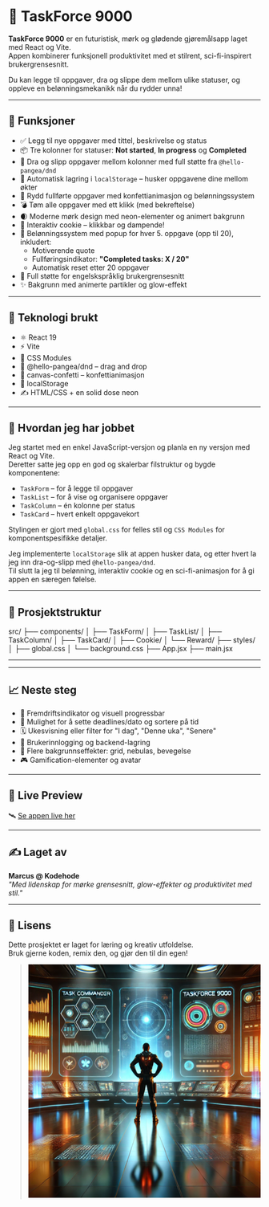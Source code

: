 # 🚀 TaskForce 9000

**TaskForce 9000** er en futuristisk, mørk og glødende gjøremålsapp laget med React og Vite.  
Appen kombinerer funksjonell produktivitet med et stilrent, sci-fi-inspirert brukergrensesnitt.

Du kan legge til oppgaver, dra og slippe dem mellom ulike statuser, og oppleve en belønningsmekanikk når du rydder unna!

---

## 🔧 Funksjoner

- ✅ Legg til nye oppgaver med tittel, beskrivelse og status
- 📦 Tre kolonner for statuser: **Not started**, **In progress** og **Completed**
- 🎯 Dra og slipp oppgaver mellom kolonner med full støtte fra `@hello-pangea/dnd`
- 💾 Automatisk lagring i `localStorage` – husker oppgavene dine mellom økter
- 🎉 Rydd fullførte oppgaver med konfettianimasjon og belønningssystem
- 💣 Tøm alle oppgaver med ett klikk (med bekreftelse)
- 🌒 Moderne mørk design med neon-elementer og animert bakgrunn
- 🍪 Interaktiv cookie – klikkbar og dampende!
- 🌟 Belønningssystem med popup for hver 5. oppgave (opp til 20), inkludert:
  - Motiverende quote
  - Fullføringsindikator: **"Completed tasks: X / 20"**
  - Automatisk reset etter 20 oppgaver
- 🧠 Full støtte for engelskspråklig brukergrensesnitt
- ✨ Bakgrunn med animerte partikler og glow-effekt

---

## 🧪 Teknologi brukt

- ⚛️ React 19
- ⚡ Vite
- 🎨 CSS Modules
- 🧲 @hello-pangea/dnd – drag and drop
- 🎊 canvas-confetti – konfettianimasjon
- 💽 localStorage
- ✍️ HTML/CSS + en solid dose neon

---

## 🧠 Hvordan jeg har jobbet

Jeg startet med en enkel JavaScript-versjon og planla en ny versjon med React og Vite.  
Deretter satte jeg opp en god og skalerbar filstruktur og bygde komponentene:

- `TaskForm` – for å legge til oppgaver
- `TaskList` – for å vise og organisere oppgaver
- `TaskColumn` – én kolonne per status
- `TaskCard` – hvert enkelt oppgavekort

Stylingen er gjort med `global.css` for felles stil og `CSS Modules` for komponentspesifikke detaljer.

Jeg implementerte `localStorage` slik at appen husker data, og etter hvert la jeg inn dra-og-slipp med `@hello-pangea/dnd`.  
Til slutt la jeg til belønning, interaktiv cookie og en sci-fi-animasjon for å gi appen en særegen følelse.

---

## 🧱 Prosjektstruktur
src/ ├── components/ │ ├── TaskForm/ │ ├── TaskList/ │ ├── TaskColumn/ │ ├── TaskCard/ │ ├── Cookie/ │ └── Reward/ ├── styles/ │ ├── global.css │ └── background.css ├── App.jsx ├── main.jsx

---


---

## 📈 Neste steg

- 🔁 Fremdriftsindikator og visuell progressbar
- 🧠 Mulighet for å sette deadlines/dato og sortere på tid
- 🗓️ Ukesvisning eller filter for "I dag", "Denne uka", "Senere"
- 🔐 Brukerinnlogging og backend-lagring
- 🌌 Flere bakgrunnseffekter: grid, nebulas, bevegelse
- 🎮 Gamification-elementer og avatar

---

## 📸 Live Preview

🛰️ [Se appen live her](https://marcus-kodehode.github.io/CRUDProject/)

---

## ✍️ Laget av

**Marcus @ Kodehode**  
_"Med lidenskap for mørke grensesnitt, glow-effekter og produktivitet med stil."_

---

## 📄 Lisens

Dette prosjektet er laget for læring og kreativ utfoldelse.  
Bruk gjerne koden, remix den, og gjør den til din egen!


> ![TaskForce9000 Preview](./src/assets/images/taskforce-9000.webp)
